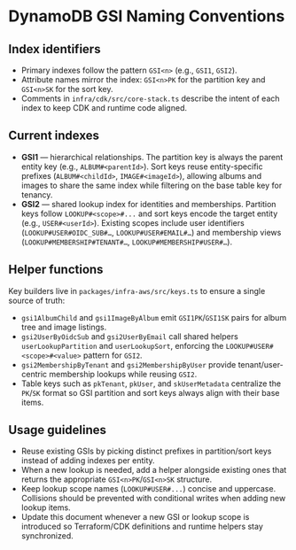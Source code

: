 # DynamoDB GSI Naming Conventions

## Index identifiers
- Primary indexes follow the pattern `GSI<n>` (e.g., `GSI1`, `GSI2`).
- Attribute names mirror the index: `GSI<n>PK` for the partition key and `GSI<n>SK` for the sort key.
- Comments in `infra/cdk/src/core-stack.ts` describe the intent of each index to keep CDK and runtime code aligned.

## Current indexes
- **GSI1** — hierarchical relationships. The partition key is always the parent entity key (e.g., `ALBUM#<parentId>`). Sort keys reuse entity-specific prefixes (`ALBUM#<childId>`, `IMAGE#<imageId>`), allowing albums and images to share the same index while filtering on the base table key for tenancy.
- **GSI2** — shared lookup index for identities and memberships. Partition keys follow `LOOKUP#<scope>#...` and sort keys encode the target entity (e.g., `USER#<userId>`). Existing scopes include user identifiers (`LOOKUP#USER#OIDC_SUB#…`, `LOOKUP#USER#EMAIL#…`) and membership views (`LOOKUP#MEMBERSHIP#TENANT#…`, `LOOKUP#MEMBERSHIP#USER#…`).

## Helper functions
Key builders live in `packages/infra-aws/src/keys.ts` to ensure a single source of truth:
- `gsi1AlbumChild` and `gsi1ImageByAlbum` emit `GSI1PK`/`GSI1SK` pairs for album tree and image listings.
- `gsi2UserByOidcSub` and `gsi2UserByEmail` call shared helpers `userLookupPartition` and `userLookupSort`, enforcing the `LOOKUP#USER#<scope>#<value>` pattern for `GSI2`.
- `gsi2MembershipByTenant` and `gsi2MembershipByUser` provide tenant/user-centric membership lookups while reusing `GSI2`.
- Table keys such as `pkTenant`, `pkUser`, and `skUserMetadata` centralize the `PK`/`SK` format so GSI partition and sort keys always align with their base items.

## Usage guidelines
- Reuse existing GSIs by picking distinct prefixes in partition/sort keys instead of adding indexes per entity.
- When a new lookup is needed, add a helper alongside existing ones that returns the appropriate `GSI<n>PK`/`GSI<n>SK` structure.
- Keep lookup scope names (`LOOKUP#USER#...`) concise and uppercase. Collisions should be prevented with conditional writes when adding new lookup items.
- Update this document whenever a new GSI or lookup scope is introduced so Terraform/CDK definitions and runtime helpers stay synchronized.
